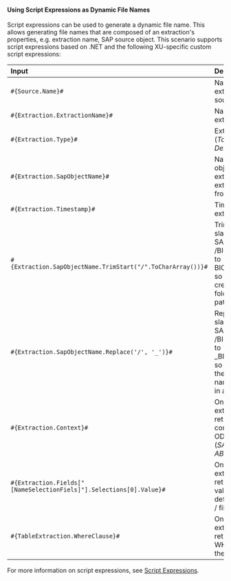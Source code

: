 
#### Using Script Expressions as Dynamic File Names

Script expressions can be used to generate a dynamic file name. 
This allows generating file names that are composed of an extraction's properties, e.g. extraction name, SAP source object.
This scenario supports script expressions based on .NET and the following XU-specific custom script expressions:

| Input                                                   | Description|
|:--------------------------------------------------------|:-----------|
|```#{Source.Name}# ```|  Name of the extraction's SAP source.|
|```#{Extraction.ExtractionName}# ```| Name of the extraction. |
|```#{Extraction.Type}# ```|  Extraction type (*Table*, *ODP*, *DeltaQ*, etc.). |
|```#{Extraction.SapObjectName}# ```|  Name of the SAP object the extraction is extracting data from. |
|```#{Extraction.Timestamp}# ```|  Timestamp of the extraction.  |
|```#{Extraction.SapObjectName.TrimStart("/".ToCharArray())}# ```  |Trims the first slash '/' of an SAP object, e.g. /BIO/TMATERIAL to BIO/TMATERIAL, so as not to create an empty folder in a file path.
|```#{Extraction.SapObjectName.Replace('/', '_')}#``` | Replaces all slashes '/' of an SAP object, e.g. /BIO/TMATERIAL to _BIO_TMATERIAL, so as not to split the SAP object name by folders in a file path.         |
|```#{Extraction.Context}# ```|  Only for ODP extractions: returns the context of the ODP object (*SAPI*, *ABAP_CDS*, etc). |
|```#{Extraction.Fields["[NameSelectionFiels]"].Selections[0].Value}#```| Only for ODP extractions: returns the input value of a defined selection / filter.| 
|```#{TableExtraction.WhereClause}#``` | Only for Table extractions: returns the WHERE clause of the extraction.  |

For more information on script expressions, see [Script Expressions](../advanced-techniques/script-expressions).
